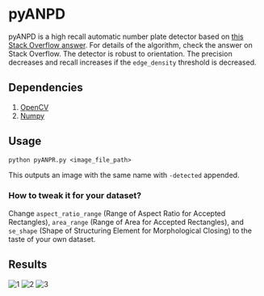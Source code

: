 # pyANPD
pyANPD is a high recall automatic number plate detector based on [this Stack Overflow answer](http://stackoverflow.com/a/37523538/2605733). For details of the algorithm, check the answer on Stack Overflow. The detector is robust to orientation. The precision decreases and recall increases if the `edge_density` threshold is decreased.

## Dependencies
1. [OpenCV](http://opencv.org/downloads.html)
2. [Numpy](http://www.numpy.org/)

## Usage

`python pyANPR.py <image_file_path>`

This outputs an image with the same name with `-detected` appended.

### How to tweak it for your dataset?

Change `aspect_ratio_range` (Range of Aspect Ratio for Accepted Rectangles), `area_range` (Range of Area for Accepted Rectangles), and `se_shape` (Shape of Structuring Element for Morphological Closing) to the taste of your own dataset.

## Results

![1](https://raw.githubusercontent.com/abdulfatir/pyANPD/master/tests/2-detected.png)
![2](https://raw.githubusercontent.com/abdulfatir/pyANPD/master/tests/4-detected.png)
![3](https://raw.githubusercontent.com/abdulfatir/pyANPD/master/tests/3-detected.png)
